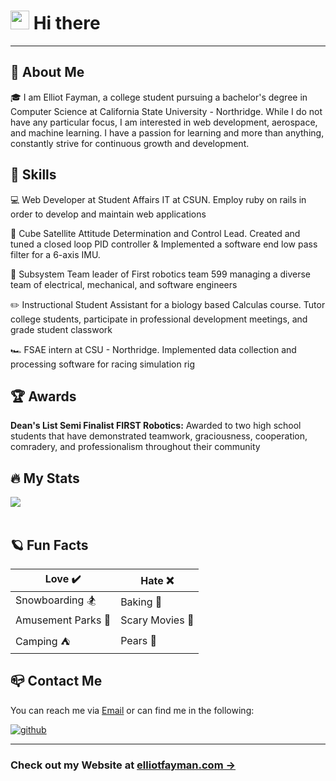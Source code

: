 # <img src="https://media.giphy.com/media/hvRJCLFzcasrR4ia7z/giphy.gif" width="30px"/> Hi there
---
## :rocket:	 About Me

:mortar_board: I am Elliot Fayman, a college student pursuing a bachelor's degree in Computer Science at 
California State University - Northridge. While I do not have any particular focus, I am interested in web development, aerospace,
and machine learning. I have a passion for learning and more than anything, constantly strive for continuous growth and development.


## :stars: Skills 

:computer: Web Developer at Student Affairs IT at CSUN. Employ ruby on rails in order to develop and maintain web applications

:satellite: Cube Satellite Attitude Determination and Control Lead. Created and tuned a closed loop PID controller & Implemented a software 
end low pass filter for a 6-axis IMU.

:robot: Subsystem Team leader of First robotics team 599 managing a diverse team of electrical, mechanical, and software engineers

:pencil2: Instructional Student Assistant for a biology based Calculas course. Tutor college students, participate in professional development meetings, and grade student classwork

:racing_car: FSAE intern at CSU - Northridge. Implemented data collection and processing software for racing simulation rig



## :trophy: Awards
**Dean's List Semi Finalist FIRST Robotics:** Awarded to two high school students that have demonstrated teamwork, graciousness,
cooperation, comradery, and professionalism throughout their community

## :fire: My Stats
<a href="https://github.com/anuraghazra/github-readme-stats">
  <img align="center" src="http://github-readme-streak-stats.herokuapp.com?user=elliotfayman&theme=tokyonight&hide_border=true&date_format=M%20j%5B%2C%20Y%5D&fire=DD2727" />
</a>
 <br><br>



## :ringed_planet: Fun Facts
| Love :heavy_check_mark: | Hate :x: |
| ----------- | ----------- |
| Snowboarding :snowboarder: | Baking :cookie: |
| Amusement Parks :roller_coaster:| Scary Movies :zombie:|
| Camping :tent:| Pears :pear:|

## :mailbox_closed: Contact Me ##
You can reach me via [Email](mailto:elliotfayman@gmail.com) or can find me in the following: 

[![github](https://img.shields.io/badge/GitHub-000000?style=for-the-badge&logo=GitHub&logoColor=white)](https://github.com/elliotfayman) [![<LinkedIn>](https://img.shields.io/badge/LinkedIn-0072b1?style=for-the-badge&logo=LinkedIn&logoColor=white)](https://www.linkedin.com/in/elliot-fayman-5974a2202/)

---
 
 ### Check out my Website at [elliotfayman.com &rarr;](https://elliotfayman.com)
